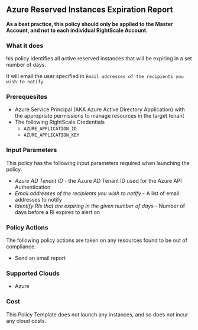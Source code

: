 ## Azure Reserved Instances Expiration Report

**As a best practice, this policy should only be applied to the Master Account, and not to each individual RightScale Account.**

### What it does

his policy identifies all active reserved instances that will be expiring in a set number of days.

It will email the user specified in `Email addresses of the recipients you wish to notify`

### Prerequesites

- Azure Service Principal (AKA Azure Active Directory Application) with the appropriate permissions to manage resources in the target tenant
- The following RightScale Credentials
  - `AZURE_APPLICATION_ID`
  - `AZURE_APPLICATION_KEY`

### Input Parameters

This policy has the following input parameters required when launching the policy.

- *Azure AD Tenant ID* - the Azure AD Tenant ID used for the Azure API Authentication
- *Email addresses of the recipients you wish to notify* - A list of email addresses to notify
- *Identify RIs that are expiring in the given number of days* - Number of days before a RI expires to alert on

### Policy Actions

The following policy actions are taken on any resources found to be out of compliance.

- Send an email report

### Supported Clouds

- Azure

### Cost

This Policy Template does not launch any instances, and so does not incur any cloud costs.
